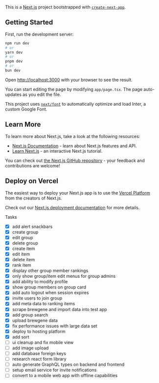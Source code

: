 This is a [Next.js](https://nextjs.org/) project bootstrapped with [`create-next-app`](https://github.com/vercel/next.js/tree/canary/packages/create-next-app).

## Getting Started

First, run the development server:

```bash
npm run dev
# or
yarn dev
# or
pnpm dev
# or
bun dev
```

Open [http://localhost:3000](http://localhost:3000) with your browser to see the result.

You can start editing the page by modifying `app/page.tsx`. The page auto-updates as you edit the file.

This project uses [`next/font`](https://nextjs.org/docs/basic-features/font-optimization) to automatically optimize and load Inter, a custom Google Font.

## Learn More

To learn more about Next.js, take a look at the following resources:

- [Next.js Documentation](https://nextjs.org/docs) - learn about Next.js features and API.
- [Learn Next.js](https://nextjs.org/learn) - an interactive Next.js tutorial.

You can check out [the Next.js GitHub repository](https://github.com/vercel/next.js/) - your feedback and contributions are welcome!

## Deploy on Vercel

The easiest way to deploy your Next.js app is to use the [Vercel Platform](https://vercel.com/new?utm_medium=default-template&filter=next.js&utm_source=create-next-app&utm_campaign=create-next-app-readme) from the creators of Next.js.

Check out our [Next.js deployment documentation](https://nextjs.org/docs/deployment) for more details.

Tasks

- [x] add alert snackbars
- [x] create group
- [x] edit group
- [x] delete group
- [x] create item
- [x] edit item
- [x] delete item
- [x] rank item
- [x] display other group member rankings
- [x] only show group/item edit menus for group admins
- [x] add ability to modify profile
- [x] show group members on group card
- [x] add auto logout when session expires
- [x] invite users to join group
- [x] add meta data to ranking items
- [x] scrape brewgene and import data into test app
- [x] add group search
- [x] upload brewgene data
- [x] fix performance issues with large data set
- [x] deploy to hosting platform
- [x] add sort
- [ ] ui cleanup and fix mobile view
- [ ] add image upload
- [ ] add database foreign keys
- [ ] research react form library
- [ ] auto generate GraphQL types on backend and frontend
- [ ] setup email service for invite notifications
- [ ] convert to a mobile web app with offline capabilities
